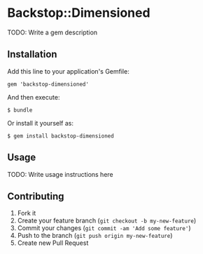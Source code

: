 # Backstop::Dimensioned

TODO: Write a gem description

## Installation

Add this line to your application's Gemfile:

    gem 'backstop-dimensioned'

And then execute:

    $ bundle

Or install it yourself as:

    $ gem install backstop-dimensioned

## Usage

TODO: Write usage instructions here

## Contributing

1. Fork it
2. Create your feature branch (`git checkout -b my-new-feature`)
3. Commit your changes (`git commit -am 'Add some feature'`)
4. Push to the branch (`git push origin my-new-feature`)
5. Create new Pull Request
